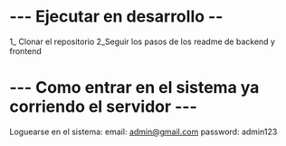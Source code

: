   
  # --- Ejecutar en desarrollo --
  1_ Clonar el repositorio
  2_Seguir los pasos de los readme de backend y frontend

  # --- Como entrar en el sistema ya corriendo el servidor ---
  Loguearse en el sistema:
  email: admin@gmail.com
  password: admin123
